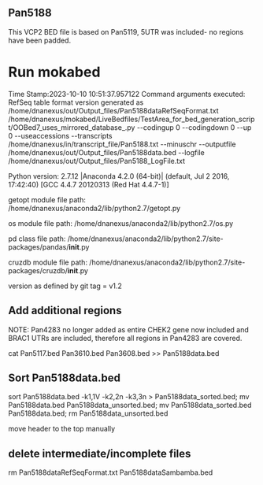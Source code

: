 ## Pan5188
This VCP2 BED file is based on Pan5119, 5UTR was included- no regions have been padded.

# Run mokabed
Time Stamp:2023-10-10 10:51:37.957122
Command arguments executed:
RefSeq table format version generated as /home/dnanexus/out/Output_files/Pan5188dataRefSeqFormat.txt
/home/dnanexus/mokabed/LiveBedfiles/TestArea_for_bed_generation_script/OOBed7_uses_mirrored_database_.py --codingup 0 --codingdown 0 --up 0 --useaccessions --transcripts /home/dnanexus/in/transcript_file/Pan5188.txt --minuschr --outputfile /home/dnanexus/out/Output_files/Pan5188data.bed --logfile /home/dnanexus/out/Output_files/Pan5188_LogFile.txt 

 Python version: 2.7.12 |Anaconda 4.2.0 (64-bit)| (default, Jul  2 2016, 17:42:40) 
[GCC 4.4.7 20120313 (Red Hat 4.4.7-1)]

 getopt module file path: /home/dnanexus/anaconda2/lib/python2.7/getopt.py

 os module file path: /home/dnanexus/anaconda2/lib/python2.7/os.py

 pd class file path: /home/dnanexus/anaconda2/lib/python2.7/site-packages/pandas/__init__.py

 cruzdb module file path: /home/dnanexus/anaconda2/lib/python2.7/site-packages/cruzdb/__init__.py

version as defined by git tag = v1.2

## Add additional regions
NOTE: Pan4283 no longer added as entire CHEK2 gene now included and BRAC1 UTRs are included, therefore all regions in Pan4283 are covered.

cat Pan5117.bed Pan3610.bed Pan3608.bed >> Pan5188data.bed

## Sort Pan5188data.bed
sort Pan5188data.bed -k1,1V -k2,2n -k3,3n > Pan5188data_sorted.bed; mv Pan5188data.bed Pan5188data_unsorted.bed; mv Pan5188data_sorted.bed Pan5188data.bed; rm Pan5188data_unsorted.bed

move header to the top manually

## delete intermediate/incomplete files
rm Pan5188dataRefSeqFormat.txt Pan5188dataSambamba.bed